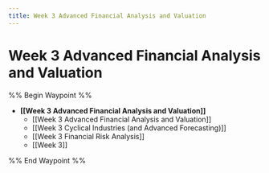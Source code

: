 ```yaml
---
title: Week 3 Advanced Financial Analysis and Valuation
---
```


# Week 3 Advanced Financial Analysis and Valuation

%% Begin Waypoint %%

- **[[Week 3 Advanced Financial Analysis and Valuation]]**
	- [[Week 3 Advanced Financial Analysis and Valuation]]
	- [[Week 3 Cyclical Industries (and Advanced Forecasting)]]
	- [[Week 3 Financial Risk Analysis]]
	- [[Week 3]]

%% End Waypoint %%